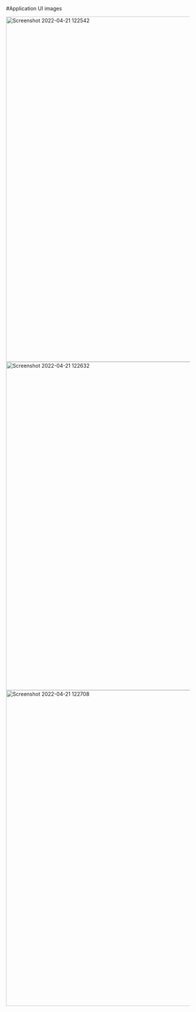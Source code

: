 #Application UI images

<img width="943" alt="Screenshot 2022-04-21 122542" src="https://user-images.githubusercontent.com/59107244/164393251-c5fbd4d8-be4c-4106-969d-de692955ec70.png">
<img width="897" alt="Screenshot 2022-04-21 122632" src="https://user-images.githubusercontent.com/59107244/164393257-e2a7d913-86c3-48f9-a380-0c47eac30350.png">
<img width="863" alt="Screenshot 2022-04-21 122708" src="https://user-images.githubusercontent.com/59107244/164393265-5b1dff78-7ab5-4495-a400-7515be6d1500.png">
